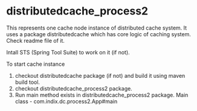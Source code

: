 # distributedcache_process2
This represents one cache node instance of distributed cache system. It uses a package distributedcache which has core logic of caching system. Check readme file of it.

Intall STS (Spring Tool Suite) to work on it (if not).

To start cache instance

 1. checkout distributedcache package (if not) and build it using maven build tool.
 2. checkout distributedcache_process2 package.
 3. Run main method exists in distributedcache_process2 package. Main class - com.indix.dc.process2.App#main
